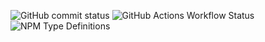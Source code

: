 ![GitHub commit status](https://img.shields.io/github/checks-status/:user/:repo/:commit)
![GitHub Actions Workflow Status](https://img.shields.io/github/actions/workflow/status/:user/:repo/:workflow)
![NPM Type Definitions](https://img.shields.io/npm/types/:packageName)

